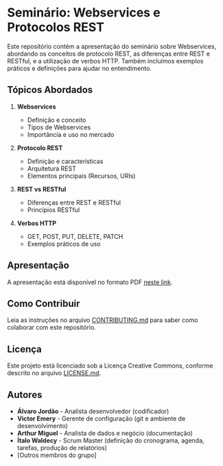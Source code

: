# Seminário: Webservices e Protocolos REST

Este repositório contém a apresentação do seminário sobre Webservices, abordando os conceitos de protocolo REST, as diferenças entre REST e RESTful, e a utilização de verbos HTTP. Também incluímos exemplos práticos e definições para ajudar no entendimento.

## Tópicos Abordados

1. **Webservices**
   - Definição e conceito
   - Tipos de Webservices
   - Importância e uso no mercado

2. **Protocolo REST**
   - Definição e características
   - Arquitetura REST
   - Elementos principais (Recursos, URIs)

3. **REST vs RESTful**
   - Diferenças entre REST e RESTful
   - Princípios RESTful

4. **Verbos HTTP**
   - GET, POST, PUT, DELETE, PATCH
   - Exemplos práticos de uso

## Apresentação

A apresentação está disponível no formato PDF [neste link](./apresentacao.pdf).

## Como Contribuir

Leia as instruções no arquivo [CONTRIBUTING.md](./CONTRIBUTING.md) para saber como colaborar com este repositório.

## Licença

Este projeto está licenciado sob a Licença Creative Commons, conforme descrito no arquivo [LICENSE.md](./LICENSE.md).

## Autores

- **Álvaro Jordão** - Analista desenvolvedor (codificador)
- **Victor Emery** - Gerente de configuração (git e ambiente de desenvolvimento)
- **Arthur Miguel** - Analista de dados e negócio (documentação)
- **Ítalo Waldecy** - Scrum Master (definição do cronograma, agenda, tarefas, produção de relatórios)
- [Outros membros do grupo]

  

